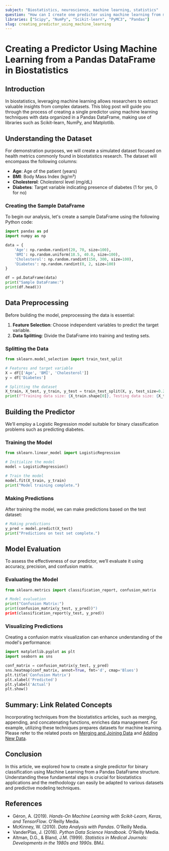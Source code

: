 ```yaml
---
subject: "Biostatistics, neuroscience, machine learning, statistics"
question: "How can I create one predictor using machine learning from my pandas dataframe? Can you give some data related with biostatistics?"
libraries: ["Scipy", "NumPy", "Scikit-learn", "PyMC3", "Pandas"]
slug: creating_predictor_using_machine_learning
---
```


# Creating a Predictor Using Machine Learning from a Pandas DataFrame in Biostatistics

## Introduction
In biostatistics, leveraging machine learning allows researchers to extract valuable insights from complex datasets. This blog post will guide you through the process of creating a single predictor using machine learning techniques with data organized in a Pandas DataFrame, making use of libraries such as Scikit-learn, NumPy, and Matplotlib.

## Understanding the Dataset
For demonstration purposes, we will create a simulated dataset focused on health metrics commonly found in biostatistics research. The dataset will encompass the following columns:
- **Age**: Age of the patient (years)
- **BMI**: Body Mass Index (kg/m²)
- **Cholesterol**: Cholesterol level (mg/dL)
- **Diabetes**: Target variable indicating presence of diabetes (1 for yes, 0 for no)

### Creating the Sample DataFrame
To begin our analysis, let's create a sample DataFrame using the following Python code:
```python
import pandas as pd
import numpy as np

data = {
    'Age': np.random.randint(20, 70, size=100),
    'BMI': np.random.uniform(18.5, 40.0, size=100),
    'Cholesterol': np.random.randint(150, 300, size=100),
    'Diabetes': np.random.randint(0, 2, size=100)
}

df = pd.DataFrame(data)
print("Sample DataFrame:")
print(df.head())
```

## Data Preprocessing
Before building the model, preprocessing the data is essential:
1. **Feature Selection**: Choose independent variables to predict the target variable.
2. **Data Splitting**: Divide the DataFrame into training and testing sets.

### Splitting the Data
```python
from sklearn.model_selection import train_test_split

# Features and target variable
X = df[['Age', 'BMI', 'Cholesterol']]
y = df['Diabetes']

# Splitting the dataset
X_train, X_test, y_train, y_test = train_test_split(X, y, test_size=0.2, random_state=42)
print(f"Training data size: {X_train.shape[0]}, Testing data size: {X_test.shape[0]}")
```

## Building the Predictor
We’ll employ a Logistic Regression model suitable for binary classification problems such as predicting diabetes.

### Training the Model
```python
from sklearn.linear_model import LogisticRegression

# Initialize the model
model = LogisticRegression()

# Train the model
model.fit(X_train, y_train)
print("Model training complete.")
```

### Making Predictions
After training the model, we can make predictions based on the test dataset:
```python
# Making predictions
y_pred = model.predict(X_test)
print("Predictions on test set complete.")
```

## Model Evaluation
To assess the effectiveness of our predictor, we’ll evaluate it using accuracy, precision, and confusion matrix.

### Evaluating the Model
```python
from sklearn.metrics import classification_report, confusion_matrix

# Model evaluation
print("Confusion Matrix:")
print(confusion_matrix(y_test, y_pred))")
print(classification_report(y_test, y_pred))
```

### Visualizing Predictions
Creating a confusion matrix visualization can enhance understanding of the model's performance:
```python
import matplotlib.pyplot as plt
import seaborn as sns

conf_matrix = confusion_matrix(y_test, y_pred)
sns.heatmap(conf_matrix, annot=True, fmt='d', cmap='Blues')
plt.title('Confusion Matrix')
plt.xlabel('Predicted')
plt.ylabel('Actual')
plt.show()
```

## Summary: Link Related Concepts
Incorporating techniques from the biostatistics articles, such as merging, appending, and concatenating functions, enriches data management. 
For example, utilizing these techniques prepares datasets for machine learning. Please refer to the related posts on [Merging and Joining Data](http://localhost:8055/merging_joining_data_biostatistics) and [Adding New Data](http://localhost:8055/adding_new_data_biostatistics_using_pandas).

## Conclusion
In this article, we explored how to create a single predictor for binary classification using Machine Learning from a Pandas DataFrame structure. Understanding these fundamental steps is crucial for biostatistics applications and the methodology can easily be adapted to various datasets and predictive modeling techniques.

## References
- Géron, A. (2019). *Hands-On Machine Learning with Scikit-Learn, Keras, and TensorFlow*. O'Reilly Media.
- McKinney, W. (2010). *Data Analysis with Pandas*. O'Reilly Media.
- VanderPlas, J. (2016). *Python Data Science Handbook*. O'Reilly Media.
- Altman, D.G., & Bland, J.M. (1999). *Statistics in Medical Journals: Developments in the 1980s and 1990s*. BMJ.